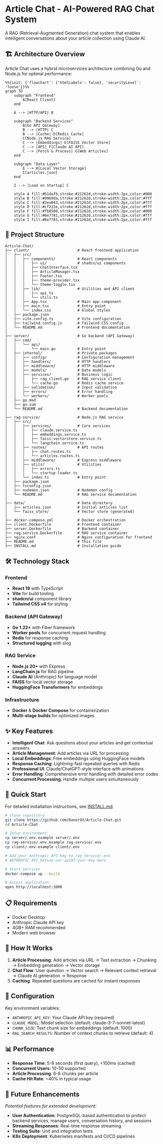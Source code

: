 # Article Chat - AI-Powered RAG Chat System

A RAG (Retrieval-Augmented Generation) chat system that enables intelligent conversations about your article collection using Claude AI.

## 🏗️ Architecture Overview

Article Chat uses a hybrid microservices architecture combining Go and Node.js for optimal performance:

```mermaid
%%{init: {'flowchart': {'htmlLabels': false}, 'securityLevel': 'loose'}}%%
graph TD
    subgraph "Frontend"
        A[React Client]
    end

    A --> |HTTP/API| B

    subgraph "Backend Services"
        B[Go API Gateway]
        B --> |HTTP| C
        B --> |Cache| D[Redis Cache]
        C[Node.js RAG Service]
        C --> |Embeddings| E[FAISS Vector Store]
        C --> |API| F[Claude AI API]
        C --> |Fetch & Process| G[Web Articles]
    end

    subgraph "Data Layer"
        E --> H[Local Vector Storage]
        I[articles.json]
    end

    I --> |Load on Startup| C

    style A fill:#61dafb,stroke:#21262d,stroke-width:2px,color:#000
    style B fill:#0969da,stroke:#21262d,stroke-width:2px,color:#fff
    style C fill:#2ea043,stroke:#21262d,stroke-width:2px,color:#fff
    style D fill:#cf222e,stroke:#21262d,stroke-width:2px,color:#fff
    style F fill:#fb8500,stroke:#21262d,stroke-width:2px,color:#000
    style G fill:#6e7781,stroke:#21262d,stroke-width:2px,color:#fff
    style I fill:#6e7781,stroke:#21262d,stroke-width:2px,color:#fff
```

## 📁 Project Structure

```
Article-Chat/
├── client/                      # React frontend application
│   ├── src/
│   │   ├── components/          # React components
│   │   │   ├── ui/              # shadcn/ui components
│   │   │   ├── ChatInterface.tsx
│   │   │   ├── ArticleManager.tsx
│   │   │   ├── Footer.tsx
│   │   │   ├── theme-provider.tsx
│   │   │   └── theme-toggle.tsx
│   │   ├── lib/                 # Utilities and API client
│   │   │   ├── api.ts
│   │   │   └── utils.ts
│   │   ├── App.tsx              # Main app component
│   │   ├── main.tsx             # Entry point
│   │   └── index.css            # Global styles
│   ├── package.json
│   ├── vite.config.ts           # Vite configuration
│   ├── tailwind.config.js       # Tailwind CSS config
│   └── README.md                # Frontend documentation
│
├── server/                      # Go backend (API Gateway)
│   ├── cmd/
│   │   └── api/
│   │       └── main.go          # Entry point
│   ├── internal/                # Private packages
│   │   ├── config/              # Configuration management
│   │   ├── handlers/            # HTTP handlers
│   │   ├── middleware/          # HTTP middleware
│   │   ├── models/              # Data models
│   │   ├── services/            # Business logic
│   │   │   ├── rag_client.go    # RAG service client
│   │   │   └── cache.go         # Redis cache service
│   │   ├── validation/          # Input validation
│   │   ├── errors/              # Error handling
│   │   └── workers/             # Worker pools
│   ├── go.mod
│   ├── go.sum
│   └── README.md                # Backend documentation
│
├── rag-service/                 # Node.js RAG service
│   ├── src/
│   │   ├── services/            # Core services
│   │   │   ├── claude.service.ts
│   │   │   ├── embeddings.service.ts
│   │   │   ├── faiss-vectorstore.service.ts
│   │   │   └── langchain.service.ts
│   │   ├── routes/              # API routes
│   │   │   ├── chat.routes.ts
│   │   │   └── articles.routes.ts
│   │   ├── middleware/          # Express middleware
│   │   ├── utils/               # Utilities
│   │   │   ├── errors.ts
│   │   │   └── startup-loader.ts
│   │   └── index.ts             # Entry point
│   ├── package.json
│   ├── tsconfig.json
│   ├── nodemon.json             # Nodemon config
│   └── README.md                # RAG service documentation
│
├── data/                        # Data directory
│   ├── articles.json            # Initial articles list
│   └── faiss_store/             # Vector store (generated)
│
├── docker-compose.yml           # Docker orchestration
├── client.Dockerfile            # Frontend container
├── server.Dockerfile            # Backend container
├── rag-service.Dockerfile       # RAG service container
├── nginx.conf                   # Nginx configuration for frontend
├── README.md                    # This file
├── INSTALL.md                   # Installation guide
```

## 🛠️ Technology Stack

### Frontend

- **React 19** with TypeScript
- **Vite** for build tooling
- **shadcn/ui** component library
- **Tailwind CSS v4** for styling

### Backend (API Gateway)

- **Go 1.22+** with Fiber framework
- **Worker pools** for concurrent request handling
- **Redis** for response caching
- **Structured logging** with slog

### RAG Service

- **Node.js 20+** with Express
- **LangChain.js** for RAG pipeline
- **Claude AI** (Anthropic) for language model
- **FAISS** for local vector storage
- **HuggingFace Transformers** for embeddings

### Infrastructure

- **Docker** & **Docker Compose** for containerization
- **Multi-stage builds** for optimized images

## ✨ Key Features

- **Intelligent Chat**: Ask questions about your articles and get contextual answers
- **Article Management**: Add articles via URL for processing
- **Local Embeddings**: Free embeddings using HuggingFace models
- **Response Caching**: Lightning-fast repeated queries with Redis
- **Professional UI**: Claude/ChatGPT-style interface with animations
- **Error Handling**: Comprehensive error handling with detailed error codes
- **Concurrent Processing**: Handle multiple users simultaneously

## 🚀 Quick Start

For detailed installation instructions, see [INSTALL.md](./INSTALL.md).

```bash
# Clone repository
git clone https://github.com/Danor93/Article-Chat.git
cd Article-Chat

# Setup environment
cp server/.env.example server/.env
cp rag-service/.env.example rag-service/.env
cp client/.env.example client/.env

# Add your Anthropic API key to rag-service/.env
# ANTHROPIC_API_KEY=sk-ant-api03-your-key-here

# Start services
docker-compose up --build

# Access application
open http://localhost:3000
```

## 📋 Requirements

- Docker Desktop
- Anthropic Claude API key
- 4GB+ RAM recommended
- Modern web browser

## 🎯 How It Works

1. **Article Processing**: Add articles via URL → Text extraction → Chunking → Embedding generation → Vector storage
2. **Chat Flow**: User question → Vector search → Relevant context retrieval → Claude AI generation → Response
3. **Caching**: Repeated questions are cached for instant responses

## 🔧 Configuration

Key environment variables:

- `ANTHROPIC_API_KEY`: Your Claude API key (required)
- `CLAUDE_MODEL`: Model selection (default: claude-3-7-sonnet-latest)
- `CHUNK_SIZE`: Text chunk size for embeddings (default: 1000)
- `RAG_SEARCH_RESULTS`: Number of context chunks to retrieve (default: 4)

## 📊 Performance

- **Response Time**: 5-8 seconds (first query), <100ms (cached)
- **Concurrent Users**: 10-50 supported
- **Article Processing**: 6-8 chunks per article
- **Cache Hit Rate**: ~40% in typical usage

## 🔮 Future Enhancements

*Potential features for extended development:*

- **User Authentication**: PostgreSQL-based authentication to protect backend services, manage users, conversation history, and sessions
- **Streaming Responses**: Real-time response streaming
- **Testing Suite**: Unit and integration tests
- **K8s Deployment**: Kubernetes manifests and CI/CD pipelines
